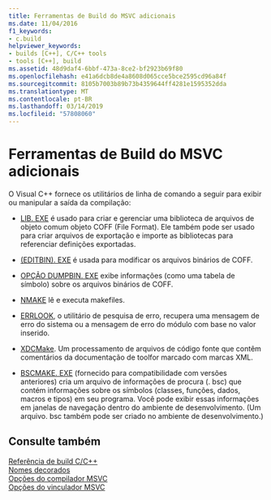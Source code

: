```yaml
---
title: Ferramentas de Build do MSVC adicionais
ms.date: 11/04/2016
f1_keywords:
- c.build
helpviewer_keywords:
- builds [C++], C/C++ tools
- tools [C++], build
ms.assetid: 48d9daf4-6bbf-473a-8ce2-bf2923b69f80
ms.openlocfilehash: e41a6dcb8de4a8608d065cce5bce2595cd96a84f
ms.sourcegitcommit: 8105b7003b89b73b4359644ff4281e1595352dda
ms.translationtype: MT
ms.contentlocale: pt-BR
ms.lasthandoff: 03/14/2019
ms.locfileid: "57808060"
---
```

# <a name="additional-msvc-build-tools"></a>Ferramentas de Build do MSVC adicionais

O Visual C++ fornece os utilitários de linha de comando a seguir para exibir ou manipular a saída da compilação:


- [LIB. EXE](lib-reference.md) é usado para criar e gerenciar uma biblioteca de arquivos de objeto comum objeto COFF (File Format). Ele também pode ser usado para criar arquivos de exportação e importe as bibliotecas para referenciar definições exportadas.

- [(EDITBIN). EXE](editbin-reference.md) é usada para modificar os arquivos binários de COFF.

- [OPÇÃO DUMPBIN. EXE](dumpbin-reference.md) exibe informações (como uma tabela de símbolo) sobre os arquivos binários de COFF.

- [NMAKE](nmake-reference.md) lê e executa makefiles.

- [ERRLOOK](value-edit-control.md), o utilitário de pesquisa de erro, recupera uma mensagem de erro do sistema ou a mensagem de erro do módulo com base no valor inserido.

- [XDCMake](xdcmake-reference.md). Um processamento de arquivos de código fonte que contêm comentários da documentação de toolfor marcado com marcas XML.

- [BSCMAKE. EXE](bscmake-reference.md) (fornecido para compatibilidade com versões anteriores) cria um arquivo de informações de procura (. bsc) que contém informações sobre os símbolos (classes, funções, dados, macros e tipos) em seu programa. Você pode exibir essas informações em janelas de navegação dentro do ambiente de desenvolvimento. (Um arquivo. bsc também pode ser criado no ambiente de desenvolvimento.)

## <a name="see-also"></a>Consulte também

[Referência de build C/C++](c-cpp-building-reference.md)<br/>
[Nomes decorados](decorated-names.md)<br/>
[Opções do compilador MSVC](compiler-options.md)<br/>
[Opções do vinculador MSVC](linker-options.md)
